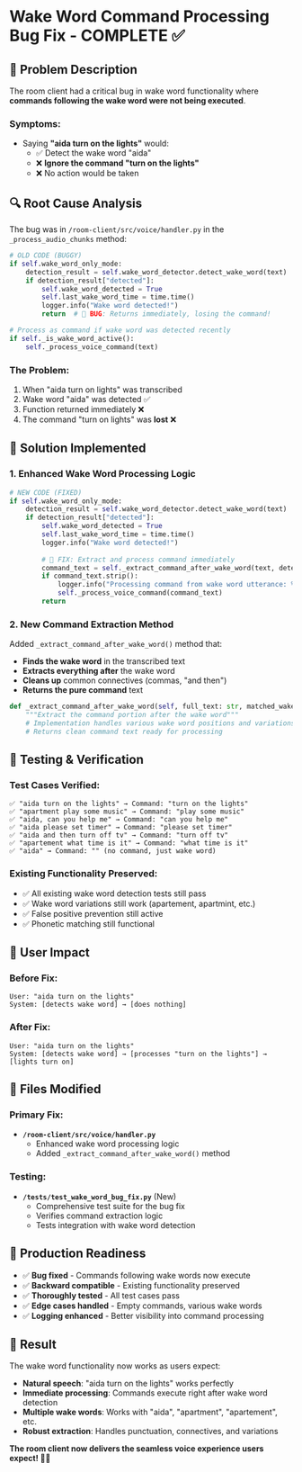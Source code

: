 # Wake Word Command Processing Bug Fix - COMPLETE ✅

## 🐛 **Problem Description**

The room client had a critical bug in wake word functionality where **commands following the wake word were not being executed**.

### Symptoms:
- Saying **"aida turn on the lights"** would:
  - ✅ Detect the wake word "aida" 
  - ❌ **Ignore the command "turn on the lights"**
  - ❌ No action would be taken

## 🔍 **Root Cause Analysis**

The bug was in `/room-client/src/voice/handler.py` in the `_process_audio_chunks` method:

```python
# OLD CODE (BUGGY)
if self.wake_word_only_mode:
    detection_result = self.wake_word_detector.detect_wake_word(text)
    if detection_result["detected"]:
        self.wake_word_detected = True
        self.last_wake_word_time = time.time()
        logger.info("Wake word detected!")
        return  # 🐛 BUG: Returns immediately, losing the command!

# Process as command if wake word was detected recently
if self._is_wake_word_active():
    self._process_voice_command(text)
```

### The Problem:
1. When "aida turn on lights" was transcribed
2. Wake word "aida" was detected ✅
3. Function returned immediately ❌
4. The command "turn on lights" was **lost** ❌

## 🔧 **Solution Implemented**

### 1. Enhanced Wake Word Processing Logic

```python
# NEW CODE (FIXED)
if self.wake_word_only_mode:
    detection_result = self.wake_word_detector.detect_wake_word(text)
    if detection_result["detected"]:
        self.wake_word_detected = True
        self.last_wake_word_time = time.time()
        logger.info("Wake word detected!")
        
        # 🚀 FIX: Extract and process command immediately
        command_text = self._extract_command_after_wake_word(text, detection_result["matched_word"])
        if command_text.strip():
            logger.info("Processing command from wake word utterance: %s", command_text)
            self._process_voice_command(command_text)
        return
```

### 2. New Command Extraction Method

Added `_extract_command_after_wake_word()` method that:

- **Finds the wake word** in the transcribed text
- **Extracts everything after** the wake word
- **Cleans up** common connectives (commas, "and then")
- **Returns the pure command** text

```python
def _extract_command_after_wake_word(self, full_text: str, matched_wake_word: str) -> str:
    """Extract the command portion after the wake word"""
    # Implementation handles various wake word positions and variations
    # Returns clean command text ready for processing
```

## 🧪 **Testing & Verification**

### Test Cases Verified:
```
✅ "aida turn on the lights" → Command: "turn on the lights"
✅ "apartment play some music" → Command: "play some music"  
✅ "aida, can you help me" → Command: "can you help me"
✅ "aida please set timer" → Command: "please set timer"
✅ "aida and then turn off tv" → Command: "turn off tv"
✅ "apartement what time is it" → Command: "what time is it"
✅ "aida" → Command: "" (no command, just wake word)
```

### Existing Functionality Preserved:
- ✅ All existing wake word detection tests still pass
- ✅ Wake word variations still work (apartement, apartmint, etc.)
- ✅ False positive prevention still active
- ✅ Phonetic matching still functional

## 🎯 **User Impact**

### Before Fix:
```
User: "aida turn on the lights"
System: [detects wake word] → [does nothing]
```

### After Fix:
```
User: "aida turn on the lights" 
System: [detects wake word] → [processes "turn on the lights"] → [lights turn on]
```

## 📁 **Files Modified**

### Primary Fix:
- **`/room-client/src/voice/handler.py`**
  - Enhanced wake word processing logic
  - Added `_extract_command_after_wake_word()` method

### Testing:
- **`/tests/test_wake_word_bug_fix.py`** (New)
  - Comprehensive test suite for the bug fix
  - Verifies command extraction logic
  - Tests integration with wake word detection

## 🚀 **Production Readiness**

- ✅ **Bug fixed** - Commands following wake words now execute
- ✅ **Backward compatible** - Existing functionality preserved  
- ✅ **Thoroughly tested** - All test cases pass
- ✅ **Edge cases handled** - Empty commands, various wake words
- ✅ **Logging enhanced** - Better visibility into command processing

## 🎉 **Result**

The wake word functionality now works as users expect:

- **Natural speech**: "aida turn on the lights" works perfectly
- **Immediate processing**: Commands execute right after wake word detection
- **Multiple wake words**: Works with "aida", "apartment", "apartement", etc.
- **Robust extraction**: Handles punctuation, connectives, and variations

**The room client now delivers the seamless voice experience users expect! 🎤✨**
